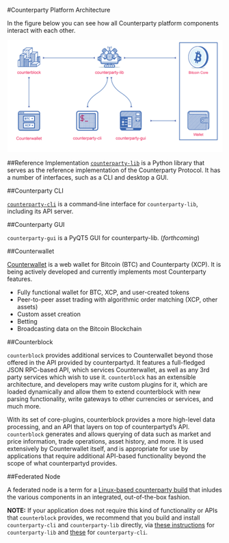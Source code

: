 #Counterparty Platform Architecture 

In the figure below you can see how all Counterparty platform components interact with each other.

![](/_images/platform_architecture1.png)
  
##Reference Implementation
[`counterparty-lib`](Developers/counterparty_lib.md) is a Python library that serves as the reference implementation of the Counterparty Protocol. It has a number of interfaces, such as a CLI and desktop a GUI.


##Counterparty CLI

[`counterparty-cli`](counterparty-cli.md) is a command‐line interface for `counterparty-lib`, including its API server.


##Counterparty GUI

`counterparty-gui` is a PyQT5 GUI for counterparty-lib. (*forthcoming*)


##Counterwallet

[Counterwallet](counterwallet_doc.md) is a web wallet for Bitcoin (BTC) and Counterparty (XCP). It is being actively developed and currently implements most Counterparty features.

- Fully functional wallet for BTC, XCP, and user-created tokens
- Peer-to-peer asset trading with algorithmic order matching (XCP, other assets)
- Custom asset creation
- Betting
- Broadcasting data on the Bitcoin Blockchain


##Counterblock

``counterblock`` provides additional services to Counterwallet beyond those offered in the API provided by counterpartyd. It features a full-fledged JSON RPC-based API, which services Counterwallet, as well as any 3rd party services which wish to use it. ``counterblock`` has an extensible architecture, and developers may write custom plugins for it, which are loaded dynamically and allow them to extend counterblock with new parsing functionality, write gateways to other currencies or services, and much more.

With its set of core-plugins, counterblock provides a more high-level data processing, and an API that
layers on top of counterpartyd’s API.  `counterblock` generates and allows
querying of data such as market and price information, trade operations, asset
history, and more. It is used extensively by Counterwallet itself, and is
appropriate for use by applications that require additional API-based
functionality beyond the scope of what counterpartyd provides. 


##Federated Node

A federated node is a term for a [Linux-based counterparty build](https://github.com/CounterpartyXCP/federatednode_build) that inludes the various components in an integrated, out-of-the-box fashion.

**NOTE:** If your application does not require this kind of functionality or APIs that `counterblock` provides, we recommend that you build and install `counterparty-cli` and `counterparty-lib` directly, via [these instructions](http://counterparty.io/docs/counterparty_lib/) for `counterparty-lib` and [these](http://counterparty.io/docs/counterparty-cli/) for `counterparty-cli`.
